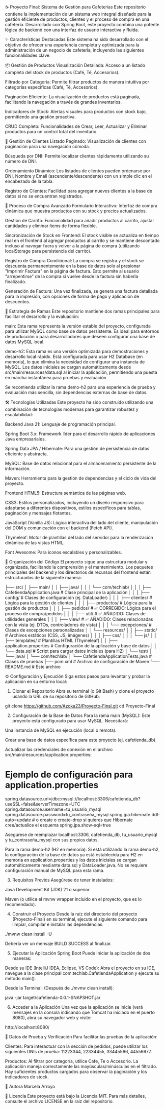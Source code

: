 ☕ Proyecto Final: Sistema de Gestión para Cafeterías
Este repositorio contiene la implementación de un sistema web integral diseñado para la gestión eficiente de productos, clientes y el proceso de compra en una cafetería. Desarrollado con Spring Boot, este proyecto combina una potente lógica de backend con una interfaz de usuario interactiva y fluida.

✨ Características Destacadas
Este sistema ha sido desarrollado con el objetivo de ofrecer una experiencia completa y optimizada para la administración de un negocio de cafetería, incluyendo las siguientes funcionalidades clave:

📦 Gestión de Productos
Visualización Detallada: Acceso a un listado completo del stock de productos (Café, Té, Accesorios).

Filtrado por Categoría: Permite filtrar productos de manera intuitiva por categorías específicas (Café, Té, Accesorios).

Paginación Eficiente: La visualización de productos está paginada, facilitando la navegación a través de grandes inventarios.

Indicadores de Stock: Alertas visuales para productos con stock bajo, permitiendo una gestión proactiva.

CRUD Completo: Funcionalidades de Crear, Leer, Actualizar y Eliminar productos para un control total del inventario.

👤 Gestión de Clientes
Listado Paginado: Visualización de clientes con paginación para una navegación cómoda.

Búsqueda por DNI: Permite localizar clientes rápidamente utilizando su número de DNI.

Ordenamiento Dinámico: Los listados de clientes pueden ordenarse por DNI, Nombre y Email (ascendente/descendente) con un simple clic en el encabezado de la tabla.

Registro de Clientes: Facilidad para agregar nuevos clientes a la base de datos si no se encuentran registrados.

🛒 Proceso de Compra Avanzado
Formulario Interactivo: Interfaz de compra dinámica que muestra productos con su stock y precios actualizados.

Gestión de Carrito: Funcionalidad para añadir productos al carrito, ajustar cantidades y eliminar ítems de forma flexible.

Sincronización de Stock en Frontend: El stock visible se actualiza en tiempo real en el frontend al agregar productos al carrito y se mantiene descontado incluso al navegar fuera y volver a la página de compra (utilizando localStorage para persistencia del carrito).

Registro de Compra Condicional: La compra se registra y el stock se descuenta permanentemente en la base de datos solo al presionar "Imprimir Factura" en la página de factura. Esto permite al usuario "arrepentirse" de la compra si vuelve desde la factura sin haberla finalizado.

Generación de Factura: Una vez finalizada, se genera una factura detallada para la impresión, con opciones de forma de pago y aplicación de descuentos.

🌿 Estrategia de Ramas
Este repositorio mantiene dos ramas principales para facilitar el desarrollo y la evaluación:

main: Esta rama representa la versión estable del proyecto, configurada para utilizar MySQL como base de datos persistente. Es ideal para entornos de producción o para desarrolladores que deseen configurar una base de datos MySQL local.

demo-h2: Esta rama es una versión optimizada para demostraciones y desarrollo local rápido. Está configurada para usar H2 Database (en memoria), lo que elimina la necesidad de configurar una instancia de MySQL. Los datos iniciales se cargan automáticamente desde src/main/resources/data.sql al iniciar la aplicación, permitiendo una puesta en marcha instantánea para pruebas y evaluación.

Se recomienda utilizar la rama demo-h2 para una experiencia de prueba y evaluación más sencilla, sin dependencias externas de base de datos.

🛠️ Tecnologías Utilizadas
Este proyecto ha sido construido utilizando una combinación de tecnologías modernas para garantizar robustez y escalabilidad:

Backend
Java 21: Lenguaje de programación principal.

Spring Boot 3.x: Framework líder para el desarrollo rápido de aplicaciones Java empresariales.

Spring Data JPA / Hibernate: Para una gestión de persistencia de datos eficiente y abstracta.

MySQL: Base de datos relacional para el almacenamiento persistente de la información.

Maven: Herramienta para la gestión de dependencias y el ciclo de vida del proyecto.

Frontend
HTML5: Estructura semántica de las páginas web.

CSS3: Estilos personalizados, incluyendo un diseño responsivo para adaptarse a diferentes dispositivos, estilos específicos para tablas, paginación y mensajes flotantes.

JavaScript (Vanilla JS): Lógica interactiva del lado del cliente, manipulación del DOM y comunicación con el backend (Fetch API).

Thymeleaf: Motor de plantillas del lado del servidor para la renderización dinámica de las vistas HTML.

Font Awesome: Para íconos escalables y personalizables.

📂 Organización del Código
El proyecto sigue una estructura modular y organizada, facilitando la comprensión y el mantenimiento. Los paquetes principales del backend y los directorios de recursos del frontend están estructurados de la siguiente manera:

├── src/
│   ├── main/
│   │   ├── java/
│   │   │   └── com/techlab/
│   │   │       ├── CafetiendaApplication.java  # Clase principal de la aplicación
│   │   │       ├── config/                   # Clases de configuración (ej. DataLoader)
│   │   │       ├── clientes/                 # Lógica para la gestión de clientes
│   │   │       ├── productos/                # Lógica para la gestión de productos
│   │   │       ├── pedidos/                  # ✅ CORREGIDO: Lógica para el proceso de compra/pedidos
│   │   │       ├── util/                     # ✅ AÑADIDO: Clases de utilidades generales
│   │   │       ├── view/                     # ✅ AÑADIDO: Clases relacionadas con la vista (ej. DTOs, controladores de vista)
│   │   │       └── excepciones/              # Clases de excepciones personalizadas
│   │   └── resources/
│   │       ├── static/                     # Archivos estáticos (CSS, JS, imágenes)
│   │       │   ├── css/
│   │       │   └── js/
│   │       ├── templates/                  # Plantillas HTML (Thymeleaf)
│   │       ├── application.properties      # Configuración de la aplicación y base de datos
│   │       └── data.sql                    # Script para cargar datos iniciales (para H2)
│   └── test/
│       └── java/
│           └── com/techlab/
│               └── CafetiendaApplicationTests.java # Clases de pruebas
├── pom.xml                                 # Archivo de configuración de Maven
└── README.md                               # Este archivo

⚙️ Configuración y Ejecución
Siga estos pasos para levantar y probar la aplicación en su entorno local:

1. Clonar el Repositorio
   Abra su terminal (o Git Bash) y clone el proyecto usando la URL de su repositorio de GitHub:

git clone https://github.com/Azoka23/Proyecto-Final.git
cd Proyecto-Final

2. Configuración de la Base de Datos
   Para la rama main (MySQL):
   Este proyecto está configurado para usar MySQL. Necesitará:

Una instancia de MySQL en ejecución (local o remota).

Crear una base de datos específica para este proyecto (ej. cafetienda_db).

Actualizar las credenciales de conexión en el archivo src/main/resources/application.properties:

# Ejemplo de configuración para application.properties
spring.datasource.url=jdbc:mysql://localhost:3306/cafetienda_db?useSSL=false&serverTimezone=UTC
spring.datasource.username=tu_usuario_mysql
spring.datasource.password=tu_contraseña_mysql
spring.jpa.hibernate.ddl-auto=update # o create o create-drop si quieres que Hibernate cree/actualice el esquema
spring.jpa.show-sql=true

Asegúrese de reemplazar localhost:3306, cafetienda_db, tu_usuario_mysql y tu_contraseña_mysql con sus propios datos.

Para la rama demo-h2 (H2 en memoria):
Si está utilizando la rama demo-h2, la configuración de la base de datos ya está establecida para H2 en memoria en application.properties y los datos iniciales se cargan automáticamente mediante data.sql y DataLoader.java. No se requiere configuración manual de MySQL para esta rama.

3. Requisitos Previos
   Asegúrese de tener instalados:

Java Development Kit (JDK) 21 o superior.

Maven (o utilice el mvnw wrapper incluido en el proyecto, que es lo recomendado).

4. Construir el Proyecto
   Desde la raíz del directorio del proyecto (Proyecto-Final) en su terminal, ejecute el siguiente comando para limpiar, compilar e instalar las dependencias:

./mvnw clean install -U

Debería ver un mensaje BUILD SUCCESS al finalizar.

5. Ejecutar la Aplicación Spring Boot
   Puede iniciar la aplicación de dos maneras:

Desde su IDE (IntelliJ IDEA, Eclipse, VS Code): Abra el proyecto en su IDE, navegue a la clase principal com.techlab.CafetiendaApplication y ejecute su método main().

Desde la Terminal: (Después de ./mvnw clean install):

java -jar target/cafetienda-0.0.1-SNAPSHOT.jar

6. Acceder a la Aplicación
   Una vez que la aplicación se inicie (verá mensajes en la consola indicando que Tomcat ha iniciado en el puerto 8080), abra su navegador web y visite:

http://localhost:8080/

🧪 Datos de Prueba y Verificación
Para facilitar las pruebas de la aplicación:

Clientes: Para interactuar con la sección de pedidos, puede utilizar los siguientes DNIs de prueba: 11223344, 22334455, 33445566, 44556677.

Productos: Al filtrar por categoría, utilice Cafe, Te o Accesorio. La aplicación maneja correctamente las mayúsculas/minúsculas en el filtrado. Hay suficientes productos cargados para observar la paginación y los indicadores de stock.

👤 Autora
Marcela Arroyo

📜 Licencia
Este proyecto está bajo la Licencia MIT. Para más detalles, consulte el archivo LICENSE en la raíz del repositorio.